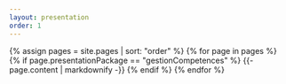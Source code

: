 ```yaml
---
layout: presentation
order: 1
---
```


{% assign pages = site.pages | sort: "order" %}
{% for page in pages %}
 {% if page.presentationPackage == "gestionCompetences" %}
    {{- page.content | markdownify -}}
  {% endif %}
{% endfor %}